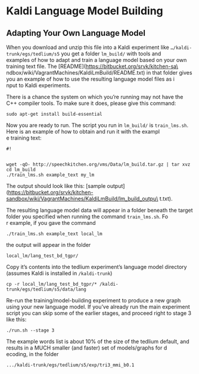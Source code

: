 # Kaldi Language Model Building #
## Adapting Your Own Language Model ##

When you download and unzip this file into a Kaldi experiment like `…/kaldi-trunk/egs/tedlium/s5` you get a folder `lm_build/` with tools and\
 examples of how to adapt and train a language model based on your own training text file. The [README](https://bitbucket.org/srvk/kitchen-sa\
ndbox/wiki/VagrantMachines/KaldiLmBuild/README.txt) in that folder gives you an example of how to use the resulting language model files as i\
nput to Kaldi experiments.

There is a chance the system on which you’re running may not have the C++ compiler tools. To make sure it does, please give this command:

`sudo apt-get install build-essential`

Now you are ready to run. The script you run in `lm_build/` is `train_lms.sh`. Here is an example of how to obtain and run it with the exampl\
e training text:

```
#!


wget -qO- http://speechkitchen.org/vms/Data/lm_build.tar.gz | tar xvz
cd lm_build
./train_lms.sh example_text my_lm

```

The output should look like this: [sample output](https://bitbucket.org/srvk/kitchen-sandbox/wiki/VagrantMachines/KaldiLmBuild/lm_build_outpu\
t.txt).

The resulting language model data will appear in a folder beneath the target folder you specified when running the command `train_lms.sh`. Fo\
r example, if you gave the command

`./train_lms.sh example_text local_lm`

the output will appear in the folder

`local_lm/lang_test_bd_tgpr/`

Copy it’s contents into the tedlium experiment’s language model directory (assumes Kaldi is installed in `/kaldi-trunk`)

`cp -r local_lm/lang_test_bd_tgpr/* /kaldi-trunk/egs/tedlium/s5/data/lang`

Re-run the training/model-building experiment to produce a new graph using your new language model. If you’ve already run the main experiment\
 script you can skip some of the earlier stages, and proceed right to stage 3 like this:

`./run.sh --stage 3`

The example words list is about 10% of the size of the tedlium default, and results in a MUCH smaller (and faster) set of models/graphs for d\
ecoding, in the folder

`.../kaldi-trunk/egs/tedlium/s5/exp/tri3_mmi_b0.1`
